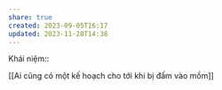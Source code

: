 ```yaml
---
share: true
created: 2023-09-05T16:17
updated: 2023-11-28T14:38
---
```

Khái niệm:: 

[[Ai cũng có một kế hoạch cho tới khi bị đấm vào mồm]]